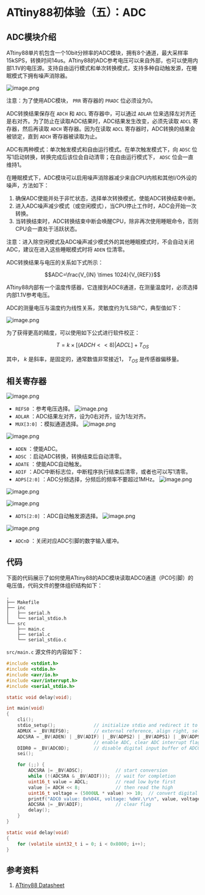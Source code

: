 # ATtiny88初体验（五）：ADC

## ADC模块介绍

ATtiny88单片机包含一个10bit分辨率的ADC模块，拥有8个通道，最大采样率15kSPS，转换时间14us。ATtiny88的ADC参考电压可以来自外部，也可以使用内部1.1V的电压源。支持自由运行模式和单次转换模式，支持多种自动触发源，在睡眠模式下拥有噪声消除器。

![image.png](https://cdn.jsdelivr.net/gh/chinjinyu/image-hosting-website@main/images/20230826181449.png)

注意：为了使用ADC模块， `PRR` 寄存器的 `PRADC` 位必须设为0。

ADC转换结果保存在 `ADCH` 和 `ADCL` 寄存器中，可以通过 `ADLAR` 位来选择左对齐还是右对齐。为了防止在读取ADC结果时，ADC结果发生改变，必须先读取 `ADCL` 寄存器，然后再读取 `ADCH` 寄存器。因为在读取 `ADCL` 寄存器时，ADC转换的结果会被锁定，直到 `ADCH` 寄存器被读取为止。

ADC有两种模式：单次触发模式和自由运行模式。在单次触发模式下，向 `ADSC` 位写1启动转换，转换完成后该位会自动清零；在自由运行模式下， `ADSC` 位会一直维持1。

在睡眠模式下，ADC模块可以启用噪声消除器减少来自CPU内核和其他I/O外设的噪声，方法如下：

1. 确保ADC使能并处于非忙状态，选择单次转换模式，使能ADC转换结束中断。
2. 进入ADC噪声减少模式（或空闲模式），当CPU停止工作时，ADC会开始一次转换。
3. 当转换结束时，ADC转换结束中断会唤醒CPU，除非再次使用睡眠命令，否则CPU会一直处于活跃状态。

注意：进入除空闲模式及ADC噪声减少模式外的其他睡眠模式时，不会自动关闭ADC，建议在进入这些睡眠模式时将 `ADEN` 位清零。

ADC转换结果与电压的关系如下式所示：

$$ADC=\frac{V_{IN} \times 1024}{V_{REF}}$$

ATtiny88内部有一个温度传感器，它连接到ADC8通道，在测量温度时，必须选择内部1.1V参考电压。

ADC的测量电压与温度约为线性关系，灵敏度约为1LSB/℃，典型值如下：

![image.png](https://cdn.jsdelivr.net/gh/chinjinyu/image-hosting-website@main/images/20230828162203.png)

为了获得更高的精度，可以使用如下公式进行软件校正：

$$T = k \times [(ADCH << 8) | ADCL] + T_{OS}$$

其中， $k$ 是斜率，是固定的，通常数值非常接近1， $T_{OS}$ 是传感器偏移量。

## 相关寄存器

![image.png](https://cdn.jsdelivr.net/gh/chinjinyu/image-hosting-website@main/images/20230828163112.png)

- `REFS0` ：参考电压选择。
	![image.png](https://cdn.jsdelivr.net/gh/chinjinyu/image-hosting-website@main/images/20230828163347.png)
- `ADLAR` ：ADC结果左对齐，设为0右对齐，设为1左对齐。
- `MUX[3:0]` ：模拟通道选择。
	![image.png](https://cdn.jsdelivr.net/gh/chinjinyu/image-hosting-website@main/images/20230828163516.png)

![image.png](https://cdn.jsdelivr.net/gh/chinjinyu/image-hosting-website@main/images/20230828163131.png)

- `ADEN` ：使能ADC。
- `ADSC` ：启动ADC转换，转换结束后自动清零。
- `ADATE` ：使能ADC自动触发。
- `ADIF` ：ADC中断标志位，中断程序执行结束后清零，或者也可以写1清零。
- `ADPS[2:0]` ：ADC分频选择，分频后的频率不要超过1MHz。
	![image.png](https://cdn.jsdelivr.net/gh/chinjinyu/image-hosting-website@main/images/20230828164327.png)

![image.png](https://cdn.jsdelivr.net/gh/chinjinyu/image-hosting-website@main/images/20230828163155.png)

![image.png](https://cdn.jsdelivr.net/gh/chinjinyu/image-hosting-website@main/images/20230828163211.png)

- `ADTS[2:0]` ：ADC自动触发源选择。
	![image.png](https://cdn.jsdelivr.net/gh/chinjinyu/image-hosting-website@main/images/20230828164456.png)

![image.png](https://cdn.jsdelivr.net/gh/chinjinyu/image-hosting-website@main/images/20230828163225.png)

- `ADCnD` ：关闭对应ADC引脚的数字输入缓冲。

## 代码

下面的代码展示了如何使用ATtiny88的ADC模块读取ADC0通道（PC0引脚）的电压值，代码文件的整体组织结构如下：

```
.
├── Makefile
├── inc
│   ├── serial.h
│   └── serial_stdio.h
└── src
    ├── main.c
    ├── serial.c
    └── serial_stdio.c
```

`src/main.c` 源文件的内容如下：

```c title='src/main.c'
#include <stdint.h>
#include <stdio.h>
#include <avr/io.h>
#include <avr/interrupt.h>
#include <serial_stdio.h>

static void delay(void);

int main(void)
{
    cli();
    stdio_setup();              // initialize stdio and redirect it to serial
    ADMUX = _BV(REFS0);         // external reference, align right, select channel ADC0(PC0)
    ADCSRA = _BV(ADEN) | _BV(ADIF) | _BV(ADPS2) | _BV(ADPS1) | _BV(ADPS0);
                                // enable ADC, clear ADC interrupt flag, disable ADC interrupt, division factor = 128
    DIDR0 = _BV(ADC0D);         // disable digital input buffer of ADC0 pin
    sei();

    for (;;) {
        ADCSRA |= _BV(ADSC);            // start conversion
        while (!(ADCSRA & _BV(ADIF)));  // wait for completion
        uint16_t value = ADCL;          // read low byte first
        value |= ADCH << 8;             // then read the high
        uint16_t voltage = (5000UL * value) >> 10;  // convert digital value to voltage
        printf("ADC0 value: 0x%04X, voltage: %dmV.\r\n", value, voltage);
        ADCSRA |= _BV(ADIF);            // clear flag
        delay();
    }
}

static void delay(void)
{
    for (volatile uint32_t i = 0; i < 0x8000; i++);
}
```

## 参考资料

1. [ATtiny88 Datasheet](https://ww1.microchip.com/downloads/en/DeviceDoc/doc8008.pdf)
